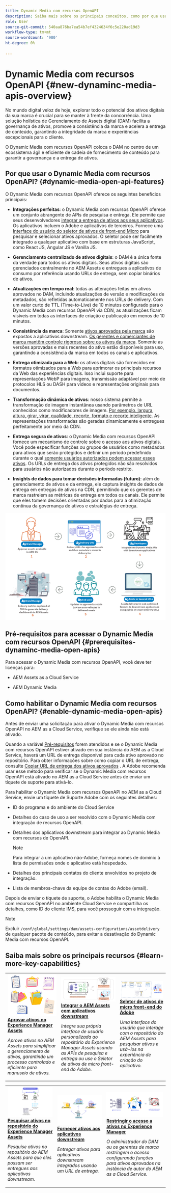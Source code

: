 ```yaml
---
title: Dynamic Media com recursos OpenAPI
description: Saiba mais sobre os principais conceitos, como por que usar o Dynamic Media com recursos OpenAPI e como ativá-lo.
role: User
source-git-commit: 540aa876ba7ea54b7ef4324634f6c5e220ad19d3
workflow-type: tm+mt
source-wordcount: '980'
ht-degree: 0%

---
```


# Dynamic Media com recursos OpenAPI {#new-dynaminc-media-apis-overview}

No mundo digital veloz de hoje, explorar todo o potencial dos ativos digitais da sua marca é crucial para se manter à frente da concorrência. Uma solução holística de Gerenciamento de Assets digital (DAM) facilita a governança de ativos, promove a consistência da marca e acelera a entrega de conteúdo, garantindo a integridade da marca e experiências excepcionais para o cliente.

O Dynamic Media com recursos OpenAPI coloca o DAM no centro de um ecossistema ágil e eficiente de cadeia de fornecimento de conteúdo para garantir a governança e a entrega de ativos.

## Por que usar o Dynamic Media com recursos OpenAPI? {#dynamic-media-open-api-features}

O Dynamic Media com recursos OpenAPI oferece os seguintes benefícios principais:

* **Integrações perfeitas**: o Dynamic Media com recursos OpenAPI oferece um conjunto abrangente de APIs de pesquisa e entrega. Ele permite que seus desenvolvedores [integrar a entrega de ativos aos seus aplicativos](/help/assets/integrate-dynamic-media-open-apis.md). Os aplicativos incluem o Adobe e aplicativos de terceiros. Fornece uma [Interface do usuário do seletor de ativos de front-end Micro](/help/assets/asset-selector.md) para pesquisar e selecionar ativos aprovados. O seletor pode ser facilmente integrado a qualquer aplicativo com base em estruturas JavaScript, como React JS, Angular JS e Vanilla JS.

* **Gerenciamento centralizado de ativos digitais**: o DAM é a única fonte da verdade para todos os ativos digitais. Seus ativos digitais são gerenciados centralmente no AEM Assets e entregues a aplicativos de consumo por referência usando URLs de entrega, sem copiar binários de ativos.

* **Atualizações em tempo real**: todas as alterações feitas em ativos aprovados no DAM, incluindo atualizações de versão e modificações de metadados, são refletidas automaticamente nos URLs de delivery. Com um valor curto de TTL (Time-to-Live) de 10 minutos configurado para o Dynamic Media com recursos OpenAPI via CDN, as atualizações ficam visíveis em todas as interfaces de criação e publicação em menos de 10 minutos.

* **Consistência da marca**: Somente [ativos aprovados pela marca](/help/assets/approve-assets.md) são expostos a aplicativos downstream. [Os gerentes e comerciantes de marca mantêm controle rigoroso sobre os ativos da marca](/help/assets/restrict-assets-delivery.md). Somente as versões aprovadas e mais recentes do ativo estão disponíveis para uso, garantindo a consistência da marca em todos os canais e aplicativos.

* **Entrega otimizada para a Web**: os ativos digitais são fornecidos em formatos otimizados para a Web para aprimorar os principais recursos da Web das experiências digitais. Isso inclui suporte para representações WebP para imagens, transmissão adaptável por meio de protocolos HLS ou DASH para vídeos e representações originais para documentos.

* **Transformação dinâmica de ativos**: nosso sistema permite a transformação de imagem instantânea usando parâmetros de URL conhecidos como modificadores de imagem. [Por exemplo, largura, altura, girar, virar, qualidade, recorte, formato e recorte inteligente](/help/assets/deliver-assets-apis.md). As representações transformadas são geradas dinamicamente e entregues perfeitamente por meio da CDN.

* **Entrega segura de ativos**: o Dynamic Media com recursos OpenAPI fornece um mecanismo de controle sobre o acesso aos ativos digitais. Você pode especificar funções ou grupos de usuários como metadados para ativos que serão protegidos e definir um período predefinido durante o qual [somente usuários autorizados podem acessar esses ativos](/help/assets/restrict-assets-delivery.md). Os URLs de entrega dos ativos protegidos não são resolvidos para usuários não autorizados durante o período restrito.

* **Insights de dados para tomar decisões informadas (futuro)**: além do gerenciamento de ativos e da entrega, ele captura insights de dados de entrega em entregas de ativos na CDN, permitindo que os gerentes de marca rastreiem as métricas de entrega em todos os canais. Ele permite que eles tomem decisões orientadas por dados para a otimização contínua da governança de ativos e estratégias de entrega.

![Diagrama de fluxo de dados da API aberta do Dynamic Media](assets/dm-openapi-dfd.png)

## Pré-requisitos para acessar o Dynamic Media com recursos OpenAPI {#prerequisites-dynaminc-media-open-apis}

Para acessar o Dynamic Media com recursos OpenAPI, você deve ter licenças para:

* AEM Assets as a Cloud Service

* AEM Dynamic Media

## Como habilitar o Dynamic Media com recursos OpenAPI? {#enable-dynamic-media-open-apis}

Antes de enviar uma solicitação para ativar o Dynamic Media com recursos OpenAPI no AEM as a Cloud Service, verifique se ele ainda não está ativado.

Quando a variável [Pré-requisitos](#prerequisites-dynaminc-media-open-apis) forem atendidos e se o Dynamic Media com recursos OpenAPI estiver ativado em sua instância do AEM as a Cloud Service, haverá um URL de entrega disponível para cada ativo aprovado no repositório. Para obter informações sobre como copiar o URL de entrega, consulte [Copiar URL de entrega dos ativos aprovados](approve-assets.md#copy-delivery-url-approved-assets) . A Adobe recomenda usar esse método para verificar se o Dynamic Media com recursos OpenAPI está ativado no AEM as a Cloud Service antes de enviar um tíquete de suporte para ativá-lo.

Para habilitar o Dynamic Media com recursos OpenAPI no AEM as a Cloud Service, envie um tíquete de Suporte Adobe com os seguintes detalhes:

* ID do programa e do ambiente do Cloud Service

* Detalhes do caso de uso a ser resolvido com o Dynamic Media com integração de recursos OpenAPI.

* Detalhes dos aplicativos downstream para integrar ao Dynamic Media com recursos de OpenAPI.

  >[!NOTE]
  >
  > Para integrar a um aplicativo não-Adobe, forneça nomes de domínio à lista de permissões onde o aplicativo está hospedado.

* Detalhes dos principais contatos do cliente envolvidos no projeto de integração.

* Lista de membros-chave da equipe de contas do Adobe (email).

Depois de enviar o tíquete de suporte, o Adobe habilita o Dynamic Media com recursos OpenAPI no ambiente Cloud Service e compartilha os detalhes, como ID do cliente IMS, para você prosseguir com a integração.

>[!NOTE]
>
>Excluir `/conf/global/settings/dam/assets-configurations/assetdelivery` de qualquer pacote de conteúdo, para evitar a desativação do Dynamic Media com recursos OpenAPI.

## Saiba mais sobre os principais recursos {#learn-more-key-capabilities}

<table>
<td>
   <a href="/help/assets/approve-assets.md">
   <img alt="Aprovar ativos no Experience Manager Assets" src="./assets/approved-assets.jpeg" />
   </a>
   <div>
      <a href="/help/assets/approve-assets.md">
      <strong>Aprovar ativos no Experience Manager Assets</strong>
      </a>
   </div>
   <p>
      <em>Aprove ativos no AEM Assets para simplificar o gerenciamento de ativos, garantindo um processo controlado e eficiente para manuseio de ativos.</em>
   </p>
</td>
<td>
   <a href="/help/assets/integrate-dynamic-media-open-apis.md">
   <img alt="Integrar o AEM Assets com aplicativos downstream" src="./assets/asset-selector-integration.png" />
   </a>
   <div>
      <a href="/help/assets/integrate-dynamic-media-open-apis.md">
      <strong>Integrar o AEM Assets com aplicativos downstream</strong>
      </a>
   </div>
   <p>
      <em>Integre sua própria interface de usuário personalizada ao repositório do Experience Manager Assets usando as APIs de pesquisa e entrega ou use o Seletor de ativos de micro front-end do Adobe.</em>
   </p>
</td>
<td>
   <a href="/help/assets/asset-selector.md">
   <img alt="Seletor de ativos do Adobe" src="./assets/asset-selector-prereqs.png" />
   </a>
   <div>
      <a href="/help/assets/asset-selector.md">
      <strong>Seletor de ativos de micro front-end do Adobe</strong>
      </a>
   </div>
   <p>
      <em>Uma interface do usuário que interage com o repositório do AEM Assets para pesquisar ativos e usá-los na experiência de criação do aplicativo.</em>
   </p>
</td>
</table>
<table>
<td>
   <a href="/help/assets/search-assets-api.md">
   <img alt="Pesquisar repositório do Experience Manager Assets de ativos" src="./assets/search-assets-api-overview.png" />
   </a>
   <div>
      <a href="/help/assets/search-assets-api.md">
      <strong>Pesquisar ativos no repositório do Experience Manager Assets</strong>
      </a>
   </div>
   <p>
      <em>Pesquise ativos no repositório do AEM Assets para que eles possam ser entregues aos aplicativos downstream.</em>
   </p>
</td>
<td>
   <a href="/help/assets/deliver-assets-apis.md">
   <img alt="Fornecer ativos aos aplicativos downstream" src="./assets/delivery-url.png" />
   </a>
   <div>
      <a href="/help/assets/deliver-assets-apis.md">
      <strong>Fornecer ativos aos aplicativos downstream</strong>
      </a>
   </div>
   <p>
      <em>Entregar ativos para aplicativos downstream integrados usando um URL de entrega.</em>
   </p>
</td>
<td>
   <a href="/help/assets/restrict-assets-delivery.md">
   <img alt="Restringir o acesso a ativos no Experience Manager" src="./assets/restricted-access.png" />
   </a>
   <div>
      <a href="/help/assets/restrict-assets-delivery.md">
      <strong>Restringir o acesso a ativos no Experience Manager</strong>
      </a>
   </div>
   <p>
      <em> O administrador do DAM ou os gerentes de marca restringem o acesso configurando funções para ativos aprovados na instância de autor do AEM as a Cloud Service.</em>
   </p>
</td>
</table>

